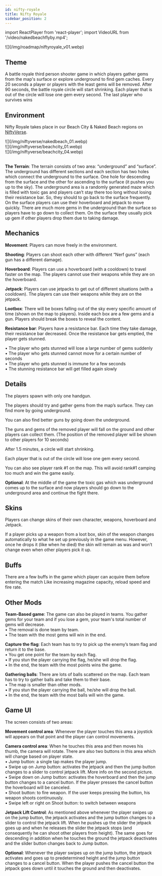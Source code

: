 ```yaml
---
id: nifty-royale
title: Nifty Royale
sidebar_position: 2
---
```


import ReactPlayer from 'react-player';
import VideoURL from '/video/nakedbeachflyby.mp4';

<div style={{ maxWidth: 450, margin: 'auto' }}>
  ![](/img/roadmap/niftyroyale_v01.webp)
</div>

## Theme

A battle royale third person shooter game in which players gather gems from the map's surface or explore underground to find gem caches. Every 20 seconds a player or players with the least gems will be removed. After 90 seconds, the battle royale circle will start shrinking. Each player that is out of the circle will lose one gem every second. The last player who survives wins

## Environment

Nifty Royale takes place in our Beach City & Naked Beach regions on [NiftyVerse](/docs/overview/games/niftyverse).

<div style={{ maxWidth: 640, marginRight: 'auto' }}>
  ![](/img/niftyverse/nakedbeach_01.webp)
</div>
<div style={{ maxWidth: 640, marginLeft: 'auto' }}>
  ![](/img/niftyverse/beachcity_01.webp)
</div>
<div style={{ maxWidth: 640, marginRight: 'auto' }}>
  ![](/img/niftyverse/beachcity_04.webp)
</div>

<ReactPlayer playing playsInline src={VideoURL} width="100%" height={350} />
<br />

**The Terrain**: The terrain consists of two area: “underground” and “surface”. The underground has different sections and each section has two holes which connect the underground to the surface. One hole for descending from the surface and the other for ascending to the surface (it pushes you up to the sky). The underground area is a randomly generated maze which is filled with toxic gas and players can’t stay there too long without losing their resistance bar. So, they should to go back to the surface frequently. On the surface players can use their hoverboard and jetpack to move quickly. There are much more gems in the underground than the surface so players have to go down to collect them. On the surface they usually pick up gem if other players drop them due to taking damage.

## Mechanics

**Movement**: Players can move freely in the environment.

**Shooting**: Players can shoot each other with different “Nerf guns” (each gun has a different damage).

**Hoverboard**: Players can use a hoverboard (with a cooldown) to travel faster on the map. The players cannot use their weapons while they are on the hoverboard.

**Jetpack**: Players can use jetpacks to get out of different situations (with a cooldown). The players can use their weapons while they are on the jetpack.

**Lootbox**: There will be boxes falling out of the sky every specific amount of time (shown on the map to players). Inside each box are a few gems and a gun. Players should break the boxes to reveal the content.

**Resistance bar**: Players have a resistance bar. Each time they take damage, their resistance bar decreased. Once the resistance bar gets emptied, the player gets stunned.

• The player who gets stunned will lose a large number of gems suddenly  
• The player who gets stunned cannot move for a certain number of seconds  
• The player who gets stunned is immune for a few seconds  
• The stunning resistance bar will get filled again slowly

## Details

The players spawn with only one handgun.

The players should try and gather gems from the map’s surface. They can find more by going underground.

You can also find better guns by going down the underground.

The guns and gems of the removed player will fall on the ground and other players can collect them. (The position of the removed player will be shown to other players for 10 seconds)

After 1.5 minutes, a circle will start shrinking.

Each player that is out of the circle will lose one gem every second.

You can also see player rank #1 on the map. This will avoid rank#1 camping too much and win the game easily.

**Optional**: At the middle of the game the toxic gas which was underground comes up to the surface and now players should go down to the underground area and continue the fight there.

## Skins

Players can change skins of their own character, weapons, hoverboard and Jetpack.

If a player picks up a weapon from a loot box, skin of the weapon changes automatically to what he set up previously in the game menu. However, once he drops it (like when he died) the skin will remain as was and won’t change even when other players pick it up.

## Buffs

There are a few buffs in the game which player can acquire them before entering the match Like increasing magazine capacity, reload speed and fire rate.

## Other Mods

**Team-Based game**: The game can also be played in teams. You gather gems for your team and if you lose a gem, your team's total number of gems will decrease.  
• The removal is done team by team.  
• The team with the most gems will win in the end.

**Capture the flag**: Each team has to try to pick up the enemy’s team flag and return it to the base.  
• You get one point for the team by each flag.  
• If you stun the player carrying the flag, he/she will drop the flag.  
• In the end, the team with the most points wins the game.

**Gathering balls**: There are lots of balls scattered on the map. Each team has to try to gather balls and take them to their base.  
• The map is smaller than other mods.  
• If you stun the player carrying the ball, he/she will drop the ball.  
• In the end, the team with the most balls will win the game.

## Game UI

The screen consists of two areas:

**Movement control area**: Whenever the player touches this area a joystick will appears on that point and the player can control movements.

**Camera control area**: When he touches this area and then moves his thumb, the camera will rotate. There are also two buttons in this area which will change based on player state.  
• Jump button: a single tap makes the player jump.  
• Swipe up on Jump button: activates the jetpack and then the jump button changes to a slider to control jetpack lift. More info on the second picture.  
• Swipe down on Jump button: activates the hoverboard and then the jump button changes to a cancel button. If the player presses the cancel button the hoverboard will be canceled.  
• Shoot button: to fire weapon. If the user keeps pressing the button, his weapon shoots continuously.  
• Swipe left or right on Shoot button: to switch between weapons

**Jetpack Lift Control**: As mentioned above whenever the player swipes up on the jump button, the jetpack activates and the jump button changes to a slider to control the jetpack lift. When he pushes up the slider the jetpack goes up and when he releases the slider the jetpack stops (and consequently he can shoot other players from height). The same goes for descending in addition when he touches the ground the jetpack deactivates and the slider button changes back to Jump button.

**Optional**: Whenever the player swipes up on the jump button, the jetpack activates and goes up to predetermined height and the jump button changes to a cancel button. When the player pushes the cancel button the jetpack goes down until it touches the ground and then deactivates.
